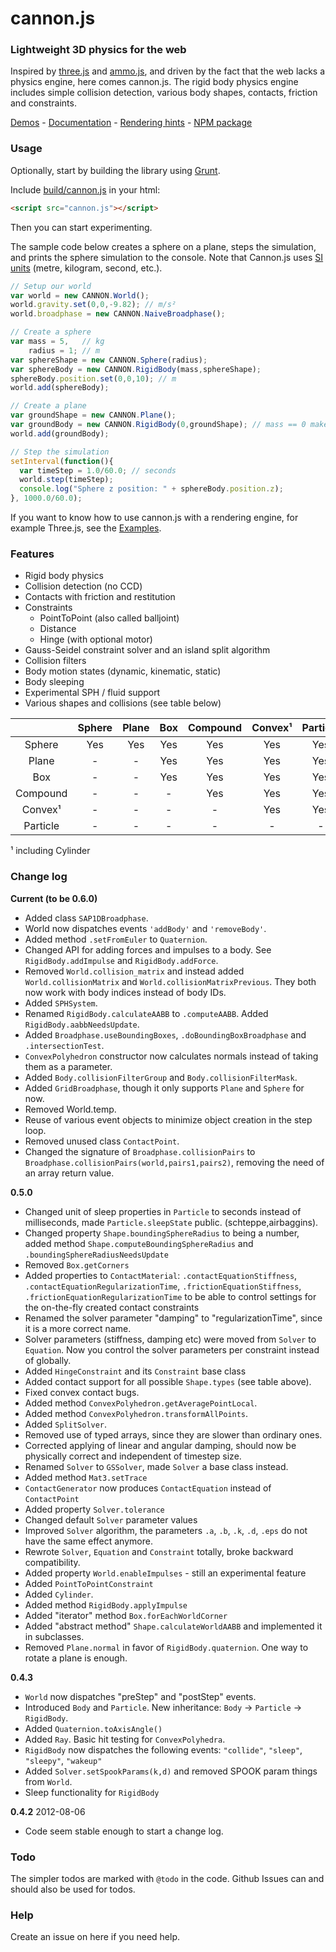 # cannon.js

### Lightweight 3D physics for the web
Inspired by [three.js](https://github.com/mrdoob/three.js) and [ammo.js](https://github.com/kripken/ammo.js), and driven by the fact that the web lacks a physics engine, here comes cannon.js.
The rigid body physics engine includes simple collision detection, various body shapes, contacts, friction and constraints.

[Demos](http://schteppe.github.com/cannon.js) - [Documentation](http://schteppe.github.com/cannon.js/doc/) - [Rendering hints](https://github.com/schteppe/cannon.js/tree/master/examples) - [NPM package](https://npmjs.org/package/cannon)

### Usage
Optionally, start by building the library using [Grunt](http://gruntjs.com/).

Include [build/cannon.js](build/cannon.js) in your html:

```html
<script src="cannon.js"></script>
```

Then you can start experimenting.

The sample code below creates a sphere on a plane, steps the simulation, and prints the sphere simulation to the console. Note that Cannon.js uses [SI units](http://en.wikipedia.org/wiki/International_System_of_Units) (metre, kilogram, second, etc.).

```javascript
// Setup our world
var world = new CANNON.World();
world.gravity.set(0,0,-9.82); // m/s²
world.broadphase = new CANNON.NaiveBroadphase();

// Create a sphere
var mass = 5,   // kg
    radius = 1; // m
var sphereShape = new CANNON.Sphere(radius);
var sphereBody = new CANNON.RigidBody(mass,sphereShape);
sphereBody.position.set(0,0,10); // m
world.add(sphereBody);

// Create a plane
var groundShape = new CANNON.Plane();
var groundBody = new CANNON.RigidBody(0,groundShape); // mass == 0 makes the body static
world.add(groundBody);

// Step the simulation
setInterval(function(){
  var timeStep = 1.0/60.0; // seconds
  world.step(timeStep);
  console.log("Sphere z position: " + sphereBody.position.z);
}, 1000.0/60.0);
```

If you want to know how to use cannon.js with a rendering engine, for example Three.js, see the [Examples](examples).

### Features
* Rigid body physics
* Collision detection (no CCD)
* Contacts with friction and restitution
* Constraints
   * PointToPoint (also called balljoint)
   * Distance
   * Hinge (with optional motor)
* Gauss-Seidel constraint solver and an island split algorithm
* Collision filters
* Body motion states (dynamic, kinematic, static)
* Body sleeping
* Experimental SPH / fluid support
* Various shapes and collisions (see table below)

|           | Sphere | Plane | Box | Compound | Convex¹ | Particle |
| :-------: |:------:|:-----:|:---:|:--------:|:-------:|:--------:|
| Sphere    | Yes    | Yes   | Yes | Yes      | Yes     | Yes      |
| Plane     | -      | -     | Yes | Yes      | Yes     | Yes      |
| Box       | -      | -     | Yes | Yes      | Yes     | Yes      |
| Compound  | -      | -     | -   | Yes      | Yes     | Yes      |
| Convex¹   | -      | -     | -   | -        | Yes     | Yes      |
| Particle  | -      | -     | -   | -        | -       | -        |

¹ including Cylinder

### Change log
**Current (to be 0.6.0)**
 * Added class ```SAP1DBroadphase```.
 * World now dispatches events ```'addBody'``` and ```'removeBody'```.
 * Added method ```.setFromEuler``` to ```Quaternion```.
 * Changed API for adding forces and impulses to a body. See ```RigidBody.addImpulse``` and ```RigidBody.addForce```.
 * Removed ```World.collision_matrix``` and instead added ```World.collisionMatrix``` and ```World.collisionMatrixPrevious```. They both now work with body indices instead of body IDs.
 * Added ```SPHSystem```.
 * Renamed ```RigidBody.calculateAABB``` to ```.computeAABB```. Added ```RigidBody.aabbNeedsUpdate```.
 * Added ```Broadphase.useBoundingBoxes```, ```.doBoundingBoxBroadphase``` and ```.intersectionTest```.
 * ```ConvexPolyhedron``` constructor now calculates normals instead of taking them as a parameter.
 * Added ```Body.collisionFilterGroup``` and ```Body.collisionFilterMask```.
 * Added ```GridBroadphase```, though it only supports ```Plane``` and ```Sphere``` for now.
 * Removed World.temp.
 * Reuse of various event objects to minimize object creation in the step loop.
 * Removed unused class ```ContactPoint```.
 * Changed the signature of ```Broadphase.collisionPairs``` to ```Broadphase.collisionPairs(world,pairs1,pairs2)```, removing the need of an array return value.

**0.5.0**
 * Changed unit of sleep properties in ```Particle``` to seconds instead of milliseconds, made ```Particle.sleepState``` public. (schteppe,airbaggins).
 * Changed property ```Shape.boundingSphereRadius``` to being a number, added method ```Shape.computeBoundingSphereRadius``` and ```.boundingSphereRadiusNeedsUpdate```
 * Removed ```Box.getCorners```
 * Added properties to ```ContactMaterial```:  ```.contactEquationStiffness```, ```.contactEquationRegularizationTime```, ```.frictionEquationStiffness```, ```.frictionEquationRegularizationTime``` to be able to control settings for the on-the-fly created contact constraints
 * Renamed the solver parameter "damping" to "regularizationTime", since it is a more correct name.
 * Solver parameters (stiffness, damping etc) were moved from ```Solver``` to ```Equation```. Now you control the solver parameters per constraint instead of globally.
 * Added ```HingeConstraint``` and its ```Constraint``` base class
 * Added contact support for all possible ```Shape.types``` (see table above).
 * Fixed convex contact bugs.
 * Added method ```ConvexPolyhedron.getAveragePointLocal```.
 * Added method ```ConvexPolyhedron.transformAllPoints```.
 * Added ```SplitSolver```.
 * Removed use of typed arrays, since they are slower than ordinary ones.
 * Corrected applying of linear and angular damping, should now be physically correct and independent of timestep size.
 * Renamed ```Solver``` to ```GSSolver```, made ```Solver``` a base class instead.
 * Added method ```Mat3.setTrace```
 * ```ContactGenerator``` now produces ```ContactEquation``` instead of ```ContactPoint```
 * Added property ```Solver.tolerance```
 * Changed default ```Solver``` parameter values
 * Improved ```Solver``` algorithm, the parameters ```.a```, ```.b```, ```.k```, ```.d```, ```.eps``` do not have the same effect anymore.
 * Rewrote ```Solver```, ```Equation``` and ```Constraint``` totally, broke backward compatibility.
 * Added property ```World.enableImpulses``` - still an experimental feature
 * Added ```PointToPointConstraint```
 * Added ```Cylinder```.
 * Added method ```RigidBody.applyImpulse```
 * Added "iterator" method ```Box.forEachWorldCorner```
 * Added "abstract method" ```Shape.calculateWorldAABB``` and implemented it in subclasses.
 * Removed ```Plane.normal``` in favor of ```RigidBody.quaternion```. One way to rotate a plane is enough.

**0.4.3**
 * ```World``` now dispatches "preStep" and "postStep" events.
 * Introduced ```Body``` and ```Particle```. New inheritance: ```Body``` -> ```Particle``` -> ```RigidBody```.
 * Added ```Quaternion.toAxisAngle()```
 * Added ```Ray```. Basic hit testing for ```ConvexPolyhedra```.
 * ```RigidBody``` now dispatches the following events: ```"collide"```, ```"sleep"```, ```"sleepy"```, ```"wakeup"```
 * Added ```Solver.setSpookParams(k,d)``` and removed SPOOK param things from ```World```.
 * Sleep functionality for ```RigidBody```

**0.4.2** 2012-08-06
 * Code seem stable enough to start a change log.

### Todo
The simpler todos are marked with ```@todo``` in the code. Github Issues can and should also be used for todos.

### Help
Create an issue on here if you need help.
